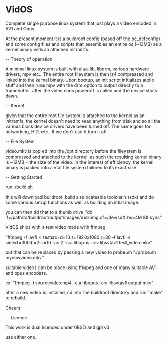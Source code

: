# VidOS
Complete single purpose linux system that just plays a video encoded in AV1 and Opus

At the present moment it is a buildroot config (based off the pc_defconfig) 
and some config files and scripts that assembles an entire os (~13MB)
as a kernel binary with an attached initramfs.


-- Theory of operation

A minimal linux system is built with alsa-lib, libdrm, various hardware drivers, 
mpv etc..
The entire root fileystem is then lz4 compressed and linked into the kernel binary.
Upon bootup, an init script initializes audio stuff and then runs mpv with the 
drm option to output directly to a framebuffer.
after the video ends poweroff is called and the device shuts down.

-- Kernel

given that the entire root file system is attached to the kernel as an initramfs,
the kernel doesn't need to read anything from disk and so all the various
block device drivers have been turned off. The same goes for networking, HID, etc..
If we don't use it turn it off. 

-- File System 

video.mkv is copied into the /opt directory before the fileystem is compressed and
attached to the kernel. 
as such the resulting kernel binary is ~12MB + the size of the video.
in the interest of efficiency, the kernel binary is packed into a vfat file system 
tailored to its exact size. 

-- Getting Started

run ./build.sh 

this will download buildroot, build a relocateable toolchain (sdk) 
and do some various setup functions as well as building an intial image.

you can then dd that to a thumb drive 
"dd if=/path/to/buildroot/output/images/disk.img of=/dev/sdX bs=4M && sync"

VidOS ships with a test video made with ffmpeg 

"ffmpeg -f lavfi -i testsrc=d=10:s=1920x1080:r=30 -f lavfi -i sine=f=300:b=2:d=10 -ac 2 -c:a libopus -c:v libsvtav1 test_video.mkv"

but that can be replaced by passing a new video to probe.sh 
"./probe.sh mynewvideo.mkv" 

suitable videos can be made using ffmpeg and one of many suitable AV1 and 
opus encoders. 

ex: "ffmpeg -i sourcevideo.mp4 -c:a libopus -c:v libsvtav1 output.mkv"

after a new video is installed, cd into the buildroot directory and run "make" to 
rebuild.

Cheers!


-- Licence 

This work is dual licenced under 0BSD and gpl v3

use either one.

